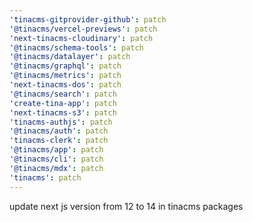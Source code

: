 ```yaml
---
'tinacms-gitprovider-github': patch
'@tinacms/vercel-previews': patch
'next-tinacms-cloudinary': patch
'@tinacms/schema-tools': patch
'@tinacms/datalayer': patch
'@tinacms/graphql': patch
'@tinacms/metrics': patch
'next-tinacms-dos': patch
'@tinacms/search': patch
'create-tina-app': patch
'next-tinacms-s3': patch
'tinacms-authjs': patch
'@tinacms/auth': patch
'tinacms-clerk': patch
'@tinacms/app': patch
'@tinacms/cli': patch
'@tinacms/mdx': patch
'tinacms': patch
---
```


update next js version from 12 to 14 in tinacms packages
